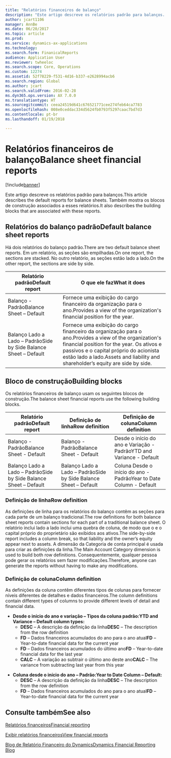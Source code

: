 ```yaml
---
title: "Relatórios financeiros de balanço"
description: "Este artigo descreve os relatórios padrão para balanços. Também mostra os blocos de construção associados a esses relatórios."
author: jcart1106
manager: AnnBe
ms.date: 06/20/2017
ms.topic: article
ms.prod: 
ms.service: dynamics-ax-applications
ms.technology: 
ms.search.form: FinanicalReports
audience: Application User
ms.reviewer: twheeloc
ms.search.scope: Core, Operations
ms.custom: 12274
ms.assetid: 52f78229-f531-4d16-b337-e2628994acb6
ms.search.region: Global
ms.author: jcart
ms.search.validFrom: 2016-02-28
ms.dyn365.ops.version: AX 7.0.0
ms.translationtype: HT
ms.sourcegitcommit: ceea24519d641c676521771cee274feb64ca7783
ms.openlocfilehash: 008e0ceddac334d5624fb0793f5297caac7bd7d3
ms.contentlocale: pt-br
ms.lasthandoff: 01/19/2018

---
```


# <a name="balance-sheet-financial-reports"></a><span data-ttu-id="ceb22-104">Relatórios financeiros de balanço</span><span class="sxs-lookup"><span data-stu-id="ceb22-104">Balance sheet financial reports</span></span>

[!include[banner](../includes/banner.md)]


<span data-ttu-id="ceb22-105">Este artigo descreve os relatórios padrão para balanços.</span><span class="sxs-lookup"><span data-stu-id="ceb22-105">This article describes the default reports for balance sheets.</span></span> <span data-ttu-id="ceb22-106">Também mostra os blocos de construção associados a esses relatórios.</span><span class="sxs-lookup"><span data-stu-id="ceb22-106">It also describes the building blocks that are associated with these reports.</span></span> 

<a name="default-balance-sheet-reports"></a><span data-ttu-id="ceb22-107">Relatórios do balanço padrão</span><span class="sxs-lookup"><span data-stu-id="ceb22-107">Default balance sheet reports</span></span>
-----------------------------

<span data-ttu-id="ceb22-108">Há dois relatórios do balanço padrão.</span><span class="sxs-lookup"><span data-stu-id="ceb22-108">There are two default balance sheet reports.</span></span> <span data-ttu-id="ceb22-109">Em um relatório, as seções são empilhadas.</span><span class="sxs-lookup"><span data-stu-id="ceb22-109">On one report, the sections are stacked.</span></span> <span data-ttu-id="ceb22-110">No outro relatório, as seções estão lado a lado.</span><span class="sxs-lookup"><span data-stu-id="ceb22-110">On the other report, the sections are side by side.</span></span>

| <span data-ttu-id="ceb22-111">Relatório padrão</span><span class="sxs-lookup"><span data-stu-id="ceb22-111">Default report</span></span>                       | <span data-ttu-id="ceb22-112">O que ele faz</span><span class="sxs-lookup"><span data-stu-id="ceb22-112">What it does</span></span>                                                                                                                           |
|--------------------------------------|----------------------------------------------------------------------------------------------------------------------------------------|
| <span data-ttu-id="ceb22-113">Balanço - Padrão</span><span class="sxs-lookup"><span data-stu-id="ceb22-113">Balance Sheet – Default</span></span>              | <span data-ttu-id="ceb22-114">Fornece uma exibição do cargo financeiro da organização para o ano.</span><span class="sxs-lookup"><span data-stu-id="ceb22-114">Provides a view of the organization's financial position for the year.</span></span>                                                                 |
| <span data-ttu-id="ceb22-115">Balanço Lado a Lado – Padrão</span><span class="sxs-lookup"><span data-stu-id="ceb22-115">Side by Side Balance Sheet – Default</span></span> | <span data-ttu-id="ceb22-116">Fornece uma exibição do cargo financeiro da organização para o ano.</span><span class="sxs-lookup"><span data-stu-id="ceb22-116">Provides a view of the organization's financial position for the year.</span></span> <span data-ttu-id="ceb22-117">Os ativos e passivos e o capital próprio do acionista estão lado a lado.</span><span class="sxs-lookup"><span data-stu-id="ceb22-117">Assets and liability and shareholder’s equity are side by side.</span></span> |

## <a name="building-blocks"></a><span data-ttu-id="ceb22-118">Bloco de construção</span><span class="sxs-lookup"><span data-stu-id="ceb22-118">Building blocks</span></span>
<span data-ttu-id="ceb22-119">Os relatórios financeiros de balanço usam os seguintes blocos de construção.</span><span class="sxs-lookup"><span data-stu-id="ceb22-119">The balance sheet financial reports use the following building blocks.</span></span>

| <span data-ttu-id="ceb22-120">Relatório padrão</span><span class="sxs-lookup"><span data-stu-id="ceb22-120">Default report</span></span>                       | <span data-ttu-id="ceb22-121">Definição de linha</span><span class="sxs-lookup"><span data-stu-id="ceb22-121">Row definition</span></span>                       | <span data-ttu-id="ceb22-122">Definição de coluna</span><span class="sxs-lookup"><span data-stu-id="ceb22-122">Column definition</span></span>             |
|--------------------------------------|--------------------------------------|-------------------------------|
| <span data-ttu-id="ceb22-123">Balanço - Padrão</span><span class="sxs-lookup"><span data-stu-id="ceb22-123">Balance Sheet - Default</span></span>              | <span data-ttu-id="ceb22-124">Balanço - Padrão</span><span class="sxs-lookup"><span data-stu-id="ceb22-124">Balance Sheet - Default</span></span>              | <span data-ttu-id="ceb22-125">Desde o início do ano e Variação - Padrão</span><span class="sxs-lookup"><span data-stu-id="ceb22-125">YTD and Variance - Default</span></span>    |
| <span data-ttu-id="ceb22-126">Balanço Lado a Lado – Padrão</span><span class="sxs-lookup"><span data-stu-id="ceb22-126">Side by Side Balance Sheet – Default</span></span> | <span data-ttu-id="ceb22-127">Balanço Lado a Lado – Padrão</span><span class="sxs-lookup"><span data-stu-id="ceb22-127">Side by Side Balance Sheet – Default</span></span> | <span data-ttu-id="ceb22-128">Coluna Desde o início do ano - Padrão</span><span class="sxs-lookup"><span data-stu-id="ceb22-128">Year to Date Column - Default</span></span> |

### <a name="row-definition"></a><span data-ttu-id="ceb22-129">Definição de linha</span><span class="sxs-lookup"><span data-stu-id="ceb22-129">Row definition</span></span>

<span data-ttu-id="ceb22-130">As definições de linha para os relatórios do balanço contêm as seções para cada parte de um balanço tradicional.</span><span class="sxs-lookup"><span data-stu-id="ceb22-130">The row definitions for both balance sheet reports contain sections for each part of a traditional balance sheet.</span></span> <span data-ttu-id="ceb22-131">O relatório inclui lado a lado inclui uma quebra de coluna, de modo que o e o capital próprio do proprietário são exibidos aos ativos.</span><span class="sxs-lookup"><span data-stu-id="ceb22-131">The side-by-side report includes a column break, so that liability and the owner’s equity appear next to assets.</span></span> <span data-ttu-id="ceb22-132">A dimensão da Categoria de conta principal é usada para criar as definições da linha.</span><span class="sxs-lookup"><span data-stu-id="ceb22-132">The Main Account Category dimension is used to build both row definitions.</span></span> <span data-ttu-id="ceb22-133">Consequentemente, qualquer pessoa pode gerar os relatórios sem fazer modificações.</span><span class="sxs-lookup"><span data-stu-id="ceb22-133">Therefore, anyone can generate the reports without having to make any modifications.</span></span>

### <a name="column-definition"></a><span data-ttu-id="ceb22-134">Definição de coluna</span><span class="sxs-lookup"><span data-stu-id="ceb22-134">Column definition</span></span>

<span data-ttu-id="ceb22-135">As definições da coluna contêm diferentes tipos de colunas para fornecer níveis diferentes de detalhes e dados financeiros.</span><span class="sxs-lookup"><span data-stu-id="ceb22-135">The column definitions contain different types of columns to provide different levels of detail and financial data.</span></span>

-   <span data-ttu-id="ceb22-136">**Desde o início do ano e variação – Tipos da coluna padrão:**</span><span class="sxs-lookup"><span data-stu-id="ceb22-136">**YTD and Variance – Default column types:**</span></span>
    -   <span data-ttu-id="ceb22-137">**DESC** – A descrição da definição da linha</span><span class="sxs-lookup"><span data-stu-id="ceb22-137">**DESC** – The description from the row definition</span></span>
    -   <span data-ttu-id="ceb22-138">**FD** – Dados financeiros acumulados do ano para o ano atual</span><span class="sxs-lookup"><span data-stu-id="ceb22-138">**FD** – Year-to-date financial data for the current year</span></span>
    -   <span data-ttu-id="ceb22-139">**FD** – Dados financeiros acumulados do último ano</span><span class="sxs-lookup"><span data-stu-id="ceb22-139">**FD** – Year-to-date financial data for the last year</span></span>
    -   <span data-ttu-id="ceb22-140">**CALC** – A variação ao subtrair o último ano deste ano</span><span class="sxs-lookup"><span data-stu-id="ceb22-140">**CALC** – The variance from subtracting last year from this year</span></span>

<!-- -->

-   <span data-ttu-id="ceb22-141">**Coluna desde o início do ano – Padrão:**</span><span class="sxs-lookup"><span data-stu-id="ceb22-141">**Year to Date Column – Default:**</span></span>
    -   <span data-ttu-id="ceb22-142">**DESC** – A descrição da definição da linha</span><span class="sxs-lookup"><span data-stu-id="ceb22-142">**DESC** – The description from the row definition</span></span>
    -   <span data-ttu-id="ceb22-143">**FD** – Dados financeiros acumulados do ano para o ano atual</span><span class="sxs-lookup"><span data-stu-id="ceb22-143">**FD** – Year-to-date financial data for the current year</span></span>

 

<a name="see-also"></a><span data-ttu-id="ceb22-144">Consulte também</span><span class="sxs-lookup"><span data-stu-id="ceb22-144">See also</span></span>
--------

[<span data-ttu-id="ceb22-145">Relatórios financeiros</span><span class="sxs-lookup"><span data-stu-id="ceb22-145">Financial reporting</span></span>](financial-reporting-getting-started.md)

[<span data-ttu-id="ceb22-146">Exibir relatórios financeiros</span><span class="sxs-lookup"><span data-stu-id="ceb22-146">View financial reports</span></span>](view-financial-reports.md)

[<span data-ttu-id="ceb22-147">Blog de Relatório Financeiro do Dynamics</span><span class="sxs-lookup"><span data-stu-id="ceb22-147">Dynamics Financial Reporting Blog</span></span>](http://blogs.msdn.com/b/dynamics_financial_reporting/)




